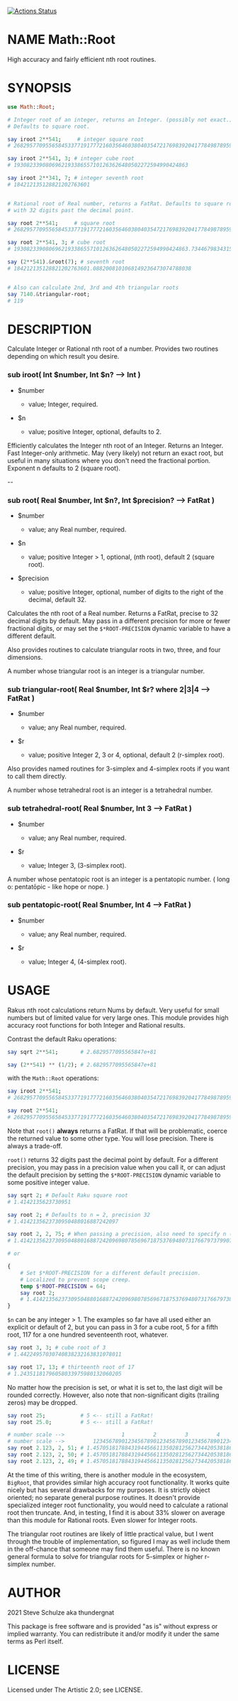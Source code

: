 [![Actions Status](https://github.com/thundergnat/Math-Root/actions/workflows/test.yml/badge.svg)](https://github.com/thundergnat/Math-Root/actions)

NAME Math::Root
===============

High accuracy and fairly efficient nth root routines.

SYNOPSIS
========

```raku
use Math::Root;

# Integer root of an integer, returns an Integer. (possibly not exact.)
# Defaults to square root.

say iroot 2**541;     # integer square root
# 2682957709556584533771917772160356460380403547217698392041778498789597340712478078

say iroot 2**541, 3; # integer cube root
# 1930823390806962193386557101263626480502272594990424863

say iroot 2**341, 7; # integer seventh root
# 184212135128821202763601


# Rational root of Real number, returns a FatRat. Defaults to square root
# with 32 digits past the decimal point.

say root 2**541;     # square root
# 2682957709556584533771917772160356460380403547217698392041778498789597340712478078.25589164260725933347013112601008

say root 2**541, 3; # cube root
# 1930823390806962193386557101263626480502272594990424863.73446798343158184700655776636161

say (2**541).&root(7); # seventh root
# 184212135128821202763601.0882008101068149236473074788038


# Also can calculate 2nd, 3rd and 4th triangular roots
say 7140.&triangular-root;
# 119
```

DESCRIPTION
===========

Calculate Integer or Rational nth root of a number. Provides two routines depending on which result you desire.

### sub iroot( Int $number, Int $n? --> Int )

  * $number

    * value; Integer, required.

  * $n

    * value; positive Integer, optional, defaults to 2.

Efficiently calculates the Integer nth root of an Integer. Returns an Integer. Fast Integer-only arithmetic. May (very likely) not return an exact root, but useful in many situations where you don't need the fractional portion. Exponent n defaults to 2 (square root).

--

### sub root( Real $number, Int $n?, Int $precision? --> FatRat )

  * $number

    * value; any Real number, required.

  * $n

    * value; positive Integer > 1, optional, (nth root), default 2 (square root).

  * $precision

    * value; positive Integer, optional, number of digits to the right of the decimal, default 32.

Calculates the nth root of a Real number. Returns a FatRat, precise to 32 decimal digits by default. May pass in a different precision for more or fewer fractional digits, or may set the `$*ROOT-PRECISION` dynamic variable to have a different default.

Also provides routines to calculate triangular roots in two, three, and four dimensions.

A number whose triangular root is an integer is a triangular number.

### sub triangular-root( Real $number, Int $r? where 2|3|4 --> FatRat )

  * $number

    * value; any Real number, required.

  * $r

    * value; positive Integer 2, 3 or 4, optional, default 2 (r-simplex root).

Also provides named routines for 3-simplex and 4-simplex roots if you want to call them directly.

A number whose tetrahedral root is an integer is a tetrahedral number.

### sub tetrahedral-root( Real $number, Int 3 --> FatRat )

  * $number

    * value; any Real number, required.

  * $r

    * value; Integer 3, (3-simplex root).

A number whose pentatopic root is an integer is a pentatopic number. ( long o: pentatōpic - like hope or nope. )

### sub pentatopic-root( Real $number, Int 4 --> FatRat )

  * $number

    * value; any Real number, required.

  * $r

    * value; Integer 4, (4-simplex root).

USAGE
=====

Rakus nth root calculations return Nums by default. Very useful for small numbers but of limited value for very large ones. This module provides high accuracy root functions for both Integer and Rational results.

Contrast the default Raku operations:

```raku
say sqrt 2**541;       # 2.6829577095565847e+81

say (2**541) ** (1/2); # 2.6829577095565847e+81
```

with the `Math::Root` operations:

```raku
say iroot 2**541;
# 2682957709556584533771917772160356460380403547217698392041778498789597340712478078

say root 2**541;
# 2682957709556584533771917772160356460380403547217698392041778498789597340712478078.25589164260725933347013112601008
```

Note that `root()` **always** returns a FatRat. If that will be problematic, coerce the returned value to some other type. You will lose precision. There is always a trade-off.

`root()` returns 32 digits past the decimal point by default. For a different precision, you may pass in a precision value when you call it, or can adjust the default precision by setting the `$*ROOT-PRECISION` dynamic variable to some positive integer value.

```raku
say sqrt 2; # Default Raku square root
# 1.4142135623730951

say root 2; # Defaults to n = 2, precision 32
# 1.4142135623730950488016887242097

say root 2, 2, 75; # When passing a precision, also need to specify n (2)
# 1.414213562373095048801688724209698078569671875376948073176679737990732478463

# or

{
    # Set $*ROOT-PRECISION for a different default precision.
    # Localized to prevent scope creep.
    temp $*ROOT-PRECISION = 64;
    say root 2;
    # 1.414213562373095048801688724209698078569671875376948073176679738
}
```

`$n` can be any integer > 1. The examples so far have all used either an explicit or default of 2, but you can pass in 3 for a cube root, 5 for a fifth root, 117 for a one hundred seventeenth root, whatever.

```raku
say root 3, 3; # cube root of 3
# 1.44224957030740838232163831078011

say root 17, 13; # thirteenth root of 17
# 1.24351181796058033975980132060205
```

No matter how the precision is set, or what it is set to, the last digit will be rounded correctly. However, also note that non-significant digits (trailing zeros) may be dropped.

```raku
say root 25;           # 5 <-- still a FatRat!
say root 25.0;         # 5 <-- still a FatRat!

# number scale -->                  1         2         3         4         5
# number scale -->         123456789012345678901234567890123456789012345678901
say root 2.123, 2, 51; # 1.457051817884319445661135028125627344205381869400006
say root 2.123, 2, 50; # 1.45705181788431944566113502812562734420538186940001
say root 2.123, 2, 49; # 1.4570518178843194456611350281256273442053818694
```

At the time of this writing, there is another module in the ecosystem, `BigRoot`, that provides similar high accuracy root functionality. It works quite nicely but has several drawbacks for my purposes. It is strictly object oriented; no separate general purpose routines. It doesn't provide specialized integer root functionality, you would need to calculate a rational root then truncate. And, in testing, I find it is about 33% slower on average than this module for Rational roots. Even slower for Integer roots.

The triangular root routines are likely of little practical value, but I went through the trouble of implementation, so figured I may as well include them in the off-chance that someone may find them useful. There is no known general formula to solve for triangular roots for 5-simplex or higher r-simplex number.

AUTHOR
======

2021 Steve Schulze aka thundergnat

This package is free software and is provided "as is" without express or implied warranty. You can redistribute it and/or modify it under the same terms as Perl itself.

LICENSE
=======

Licensed under The Artistic 2.0; see LICENSE.

